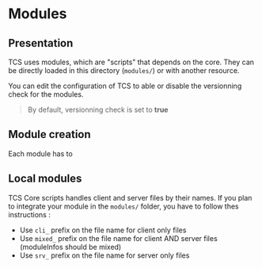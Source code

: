 # Modules

## Presentation

TCS uses modules, which are "scripts" that depends on the core. They can be directly loaded in this directory (`modules/`) or with another resource.

You can edit the configuration of TCS to able or disable the versionning check for the modules.

> By default, versionning check is set to **true**

## Module creation

Each module has to

## Local modules

TCS Core scripts handles client and server files by their names. If you plan to integrate your module in the `modules/` folder, you have to follow thes instructions :

- Use `cli_` prefix on the file name for client only files
- Use `mixed_` prefix on the file name for client AND server files (moduleInfos should be mixed)
- Use `srv_` prefix on the file name for server only files
